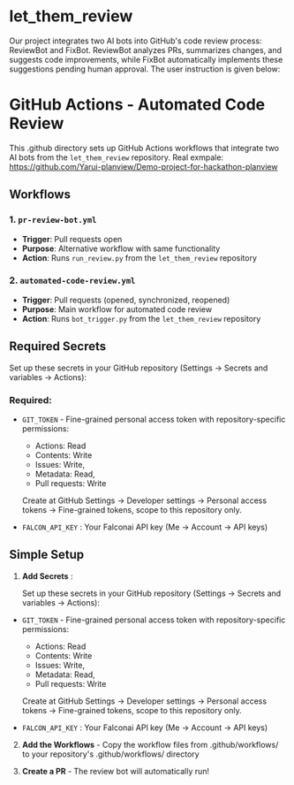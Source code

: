 # let_them_review
Our project integrates two AI bots into GitHub's code review process: ReviewBot and FixBot. ReviewBot analyzes PRs, summarizes changes, and suggests code improvements, while FixBot automatically implements these suggestions pending human approval. The user instruction is given below:

# GitHub Actions - Automated Code Review

This .github directory sets up GitHub Actions workflows that integrate two AI bots from the `let_them_review` repository. Real exmpale: https://github.com/Yarui-planview/Demo-project-for-hackathon-planview

## Workflows

### 1. `pr-review-bot.yml`  
- **Trigger**: Pull requests open
- **Purpose**: Alternative workflow with same functionality
- **Action**: Runs `run_review.py` from the `let_them_review` repository

### 2. `automated-code-review.yml`
- **Trigger**: Pull requests (opened, synchronized, reopened)
- **Purpose**: Main workflow for automated code review
- **Action**: Runs `bot_trigger.py` from the `let_them_review` repository

## Required Secrets

Set up these secrets in your GitHub repository (Settings → Secrets and variables → Actions):

### Required:
- `GIT_TOKEN` - Fine-grained personal access token with repository-specific permissions:
   - Actions: Read
   - Contents: Write
   - Issues: Write, 
   - Metadata: Read, 
   - Pull requests: Write
   
   Create at GitHub Settings → Developer settings → Personal access tokens → Fine-grained tokens, scope to this repository only.

- `FALCON_API_KEY` : Your Falconai API key (Me → Account → API keys)


## Simple Setup

1. **Add Secrets** :

   Set up these secrets in your GitHub repository (Settings → Secrets and variables → Actions):

- `GIT_TOKEN` - Fine-grained personal access token with repository-specific permissions:
   - Actions: Read
   - Contents: Write
   - Issues: Write, 
   - Metadata: Read, 
   - Pull requests: Write
   
   Create at GitHub Settings → Developer settings → Personal access tokens → Fine-grained tokens, scope to this repository only.

- `FALCON_API_KEY` : Your Falconai API key (Me → Account → API keys)

2. **Add the Workflows** - Copy the workflow files from .github/workflows/ to your repository's .github/workflows/ directory

3. **Create a PR** - The review bot will automatically run!
